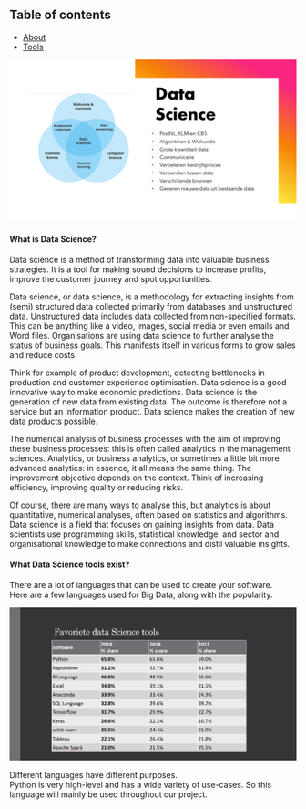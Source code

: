 ## Table of contents

* [About](#what-is-data-science)
* [Tools](#what-data-science-tools-exist)

![Data Science](data-science.png)

#### What is Data Science?

Data science is a method of transforming data into valuable business strategies. It is a tool for making sound decisions
to increase profits, improve the customer journey and spot opportunities.

Data science, or data science, is a methodology for extracting insights from (semi) structured data collected primarily
from databases and unstructured data. Unstructured data includes data collected from non-specified formats. This can be
anything like a video, images, social media or even emails and Word files. Organisations are using data science to
further analyse the status of business goals. This manifests itself in various forms to grow sales and reduce costs.

Think for example of product development, detecting bottlenecks in production and customer experience optimisation. Data
science is a good innovative way to make economic predictions. Data science is the generation of new data from existing
data. The outcome is therefore not a service but an information product. Data science makes the creation of new data
products possible.

The numerical analysis of business processes with the aim of improving these business processes: this is often called
analytics in the management sciences. Analytics, or business analytics, or sometimes a little bit more advanced
analytics: in essence, it all means the same thing. The improvement objective depends on the context. Think of
increasing efficiency, improving quality or reducing risks.

Of course, there are many ways to analyse this, but analytics is about quantitative, numerical analyses, often based on
statistics and algorithms. Data science is a field that focuses on gaining insights from data. Data scientists use
programming skills, statistical knowledge, and sector and organisational knowledge to make connections and distil
valuable insights.

#### What Data Science tools exist?

There are a lot of languages that can be used to create your software.\
Here are a few languages used for Big Data, along with the popularity.

![Tools](most-used-tools.png)

Different languages have different purposes.\
Python is very high-level and has a wide variety of use-cases. So this language will mainly be used throughout our
project.
